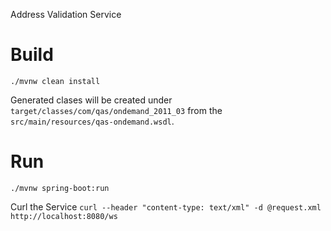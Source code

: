 Address Validation Service

# Build

`./mvnw clean install`

Generated clases will be created under `target/classes/com/qas/ondemand_2011_03` from the `src/main/resources/qas-ondemand.wsdl`.

# Run
`./mvnw spring-boot:run`

Curl the Service
`curl --header "content-type: text/xml" -d @request.xml http://localhost:8080/ws`

